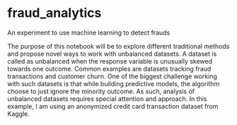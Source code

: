 # fraud_analytics
An experiment to use machine learning to detect frauds

The purpose of this notebook will be to explore different traditional methods and propose novel ways to work with unbalanced datasets. A dataset is called as unbalanced when the response variable is unusually skewed towards one outcome. Common examples are datasets tracking fraud transactions and customer churn. One of the biggest challenge working with such datasets is that while building predictive models, the algorithm choose to just ignore the minority outcome. As such, analysis of unbalanced datasets requires special attention and approach.
In this example, I am using an anonymized credit card transaction dataset from Kaggle.
